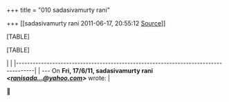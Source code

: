 +++
title = "010 sadasivamurty rani"

+++
[[sadasivamurty rani	2011-06-17, 20:55:12 [Source](https://groups.google.com/g/bvparishat/c/XWXjobVnmP4)]]



[TABLE]

[TABLE]

|                                                                                    | |------------------------------------------------------------------------------------| | --- On **Fri, 17/6/11, sadasivamurty rani *\<[ranisada...@yahoo.com]()\>*** wrote: |



